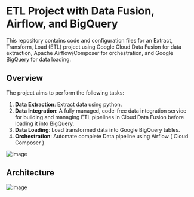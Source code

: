 # ETL Project with Data Fusion, Airflow, and BigQuery

This repository contains code and configuration files for an Extract, Transform, Load (ETL) project using Google Cloud Data Fusion for data extraction, Apache Airflow/Composer for orchestration, and Google BigQuery for data loading.

## Overview

The project aims to perform the following tasks:

1. **Data Extraction**: Extract data using python.
2. **Data Integration**: A fully managed, code-free data integration service for building and managing ETL pipelines in Cloud Data Fusion before loading it into BigQuery.
3. **Data Loading**: Load transformed data into Google BigQuery tables.
4. **Orchestration**: Automate complete Data pipeline using Airflow ( Cloud Composer )

![image](https://github.com/vishal-bulbule/etl-pipeline-datafusion-airflow/assets/143475073/755818fe-1cd3-4e1c-827d-35b963d6f414)

## Architecture

![image](https://github.com/vishal-bulbule/etl-pipeline-datafusion-airflow/assets/143475073/0ea51bdb-99cc-4abf-8ccc-8be721462fc3)
